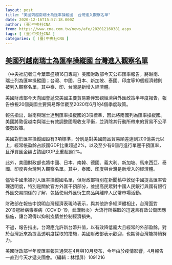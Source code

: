 ```yaml
---
layout: post
title: "美國列越南瑞士為匯率操縱國  台灣進入觀察名單"
date: 2020-12-16T15:57:18.000Z
author: (臺)中央社CNA
from: https://www.cna.com.tw/news/afe/202012160381.aspx
tags: [ (臺)中央社CNA ]
categories: [ (臺)中央社CNA ]
---
```

<!--1608134238000-->
[美國列越南瑞士為匯率操縱國  台灣進入觀察名單](https://www.cna.com.tw/news/afe/202012160381.aspx)
------

<div>
<div></div><div class="paragraph"><p>（中央社記者江今葉華盛頓16日專電）美國財政部今天公布匯率報告，將越南、瑞士列為匯率操縱國；台灣、中國、日本、新加坡、泰國、印度等10個經濟體則被列入觀察名單，其中泰、印、台灣是新增入經濟體。</p><p>美國財政部今天向國會遞交美國主要貿易夥伴宏觀經濟與外匯政策半年度報告，報告檢視20個美國主要貿易夥伴截至2020年6月的4個季度政策。</p><p>報告指出，越南與瑞士達到匯率操縱國的3項標準，因此將兩國列為匯率操縱國。美國將敦促越南與瑞士有效調整國際收支平衡，並消除其行動所帶來的貿易不公平優勢政策。</p><p>美國對於匯率操縱國設有3項標準，分別是對美國商品貿易順差達到200億美元以上，經常帳盈餘占該國GDP比重超過2%，以及至少有6個月進行單邊干預匯率，且淨買匯金額占該國GDP比重超過2%。</p><p>此外，美國財政部也將中國、日本、南韓、德國、義大利、新加坡、馬來西亞、泰國、印度與台灣列入觀察名單。其中，泰國、印度與台灣是新增入的經濟體。</p><p>儘管中國未被列入匯率操縱國名單，但財政部特別在新聞稿中敦促中國提高匯率管理透明度，特別是關於官方外匯干預部分，並提高民眾對中國人民銀行與國有銀行外匯交易關係的了解，包括使用外匯衍生商品與離岸人民幣市場活動。</p><p>財政部在報告中說明台灣經濟表現時表示，與其他許多經濟體相比，台灣面對2019冠狀病毒疾病（COVID-19，武漢肺炎）大流行所採取的迅速且有效公衛因應措施，讓台灣得以抑制疫情並控制經濟損失。</p><p>不過，報告指出，台灣應允許新台幣升值，以有效降低龐大且經常的外部盈餘。對於台灣近來為提高透明度採取的措施，美國財政部表示歡迎，也期待台灣能持續努力。</p><p>美國財政部半年度匯率報告通常在4月與10月發布，今年由於疫情影響，4月報告一直到今天才遞交國會。（編輯：林憬屏）1091216</p></div>
</div>
